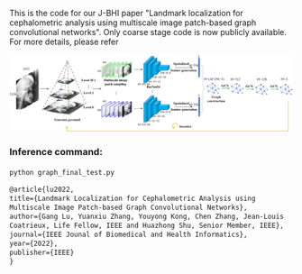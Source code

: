 This is the code for our J-BHI paper "Landmark localization for cephalometric analysis using multiscale image patch-based graph convolutional networks". Only coarse stage code is now publicly available. For more details, please refer



![img.png](images/jbhi_achi.png)

### Inference command:

```python graph_final_test.py```

```
@article{lu2022,
title={Landmark Localization for Cephalometric Analysis using Multiscale Image Patch-based Graph Convolutional Networks},
author={Gang Lu, Yuanxiu Zhang, Youyong Kong, Chen Zhang, Jean-Louis Coatrieux, Life Fellow, IEEE and Huazhong Shu, Senior Member, IEEE},
journal={IEEE Jounal of Biomedical and Health Informatics},
year={2022},
publisher={IEEE}
}
```
